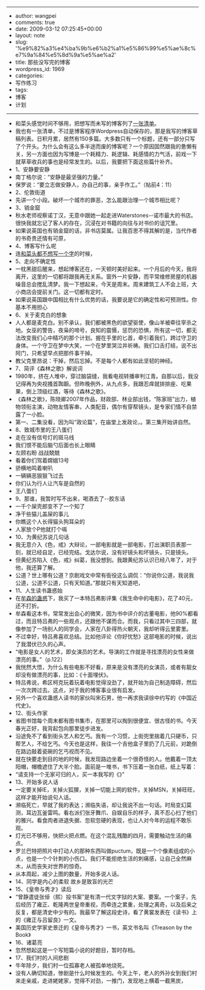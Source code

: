 - --
- author: wangpei
- comments: true
- date: 2009-03-12 07:25:45+00:00
- layout: note
- slug: '%e9%82%a3%e4%ba%9b%e6%b2%a1%e5%86%99%e5%ae%8c%e7%9a%84%e5%8d%9a%e5%ae%a2'
- title: 那些没写完的博客
- wordpress_id: 1969
- categories:
- 写作练习
- tags:
- 博客
- 计划
- --
- 和菜头感觉时间不够用，把想写而未写的博客列了[一张清单](http://www.hecaitou.net/?p=4924)。
- 我也有一张清单，不过是博客程序Wordpress自动保存的，那是我写的博客草稿列表。日积月累，居然有150多篇。大多数只有一个标题，还有一部分只写了个开头。为什么会有这么多半途而废的博客呢？一个原因固然跟我的惫懒有关，另一方面也因为写博是一个耗精力、耗逻辑、耗感情的力气活，前戏一下就草草收兵的事也是经常发生的。以后，我要把下面这些篇什补齐。
- 1、安静要安静
- 南丁格尔说：“安静是最坚强的力量。”
- 保罗说：“要立志做安静人，办自己的事，亲手作工。”（帖前4：11）
- 2、伦敦街道
- 先讲一个小段。破坏一个城市的罪恶，怎么能跟治理一个城市相比呢？
- 3、销金窟
- 秋水老师视察诺丁汉，无意中跟她一起走进Waterstones--诺市最大的书店。很快我就忘记了客人的存在，沉浸在对书籍的向往与对书价的诅咒里。
- 如果说英国也有销金窟的话，非书店莫属。让我百思不得其解的是，当代作者的书奇贵还情有可原，
- 4、博客写什么呢
- 连[和菜头都不想写一个字](http://www.caobian.info/?p=2210)的时候，
- 5、走向不确定性
- 一枕黑甜后醒来，想起博客还在，一天顿时美好起来。一个月后的今天，我将离开，这里的一切都将跟我再无关系。窗外一片安静，而平常维修房屋的机器噪音总会搅乱清梦。我一下想起来，今天是周末。周末建筑工人不会上班，大小商店会提前关门。这一切都有定时。
- 如果说英国跟中国相比有什么优势的话，我要说是它的确定性和可预测性。你基本不用担心
- 6、关于麦克白的想象
- 人人都是麦克白。别不承认，我们都被黑色的欲望驱使，像山羊被牵往宰杀之地。女巫的警告，夜枭的啼号，良知的震慑，惩罚的恐惧，所有这一切，都无法改变我们心中精巧的那个计划。握在手里的匕首，牵引着我们，跨过守卫的身体。一个守卫在梦中大笑，一个在梦里哭泣并祈祷。我们口舌打结，说不出阿门，只希望早点把那件事干掉。
- 教父克里昂说：干掉，然后忘掉。不是每个人都有如此坚韧的神经。
- 7、简评《森林之歌》解说词
- 1980年，挤在人堆中，穿过脑袋缝，我看电视转播审判江青。自那以后，我没记得再为央视搔首踟蹰。但昨晚例外，从九点多，我跟忍痒就排排座、吃果果，倒上顶级红酒，等待《森林之歌》。
- 《森林之歌》，陈晓卿2007年作品，财政部、林业部出钱，“陈家班”出力，植物领衔主演，动物友情客串，人类配音，偶尔有穿帮镜头，是专家们情不自禁露了一小脸。
- 第一、二集没看，因为叫“政论篇”，在庙堂上发政论，。第三集开始讲自然。
- 8、致城市里的王八蛋们
- 走在没有信号灯的斑马线
- 我们恨不能后脑勺后面也长上眼睛
- 左顾右盼 战战兢兢
- 看着你们驾着嫦娥13号
- 骄横地鸣着喇叭
- 一辆辆恶狠狠飞过去
- 你们认为行人让汽车是自然的
- 王八蛋们
- 9、那谁，我暂时写不出来，喝酒去了--胶东话
- 一千个屎壳郎变不了一个知了
- 净干些猫儿盖屎的事儿
- 你瞧这个人长得猫头狗耳朵的
- 人家放个P他就打个嗝
- 10、为黄纪苏说几句话
- 我无意介入《色，戒》大辩论，一部电影就是一部电影，打出演职员表那一刻，就已经自足，已经完结。戈达尔说，没有好镜头和坏镜头，只是镜头。
- 但黄纪苏陷入《色，戒》纠葛，我没想到。我跟黄纪苏认识已经八年了，对于他，我还算了解。
- 公道？世上哪有公道？京剧戏文中常有衙役这么调侃：“你说你公道，我说我公道，公道不公道，只有天知道。”那就只有天知道吧，
- 11、人生读书蛊惑始
- 在[牟森的蛊惑](http://www.bullogger.com/blogs/mousen/archives/121608.aspx)下，我买了一本特吕弗影评集《我生命中的电影》，花了40元，还不打折。
- 牟森看这本书，常常发出会心的微笑，因为书中评介的古董电影，他90%都看过，而且特吕弗的一些观点，还跟他不谋而合。而我，只看过其中三四部，就像参加了一场别人的同学会，人家在八卦得热火朝天，我却听得云里雾里。
- 不过幸好，特吕弗喜欢总结。比如他评论《你好忧愁》这部电影的时候，说出了我潜伏已久的心声。
- “电影是女人的艺术，即女演员的艺术。导演的工作就是寻找漂亮的女性来做漂亮的事。”（p.122）
- 我恍然大悟，为什么有些电影不好看，原来是没有漂亮的女演员，或者有靓女却没有做漂亮的事，比如：《十面埋伏》。
- 特吕弗说，希区柯克玩着玩着电影觉得没劲了，就开始为自己制造障碍，然后一次次跨过去。这点，对于我的博客事业很有启发。
- 另外一个喜欢蛊惑人读书的家伙叫宋石男，他一再求我读徐中约写的《中国近代史》。
- 12、街头作家
- 省图书馆每个周末都有图书集市，在那里可以掏到很便宜、很古怪的书。今天春光正好，我背起包向那里徒步进发。
- 沿途免不了看到街头艺人和乞丐。我有一个习惯，上街兜里揣着几只硬币，只帮艺人，不给乞丐。今天也是这样，我往一个吉他盒子里扔了几元前，对跪倒在路边敲着瓷碗的乞丐视而不见。
- 就在快要走到目的地的时候，我发现路边坐着一个很奇怪的人。他戴着一顶太阳帽，帽檐遮住了大半个脸。面前是一堆书，书下压着一张白纸，纸上写着：
- “请支持一个无家可归的人，买一本我写的《》”
- 13、开始多说人话
- 一定要关掉IE，关掉火狐狸，关掉一切能上网的软件，关掉MSN，关掉旺旺，这样才能开始说句人话。
- 濒临死亡，早就了我的表达；濒临失语，却让我说不出一句话。时局变幻莫测，耳边瓦釜雷鸣。看右派们张牙舞爪、自娱自乐的样子，真不忍心扫了他们的雅兴。看食肉者进退失据、忽软忽硬的表现，也让人对今年的运程不敢乐观。
- 灯光已不够用，快把火把点燃。在这个混乱残酷的四月，需要触动生活的痛点。
- 罗兰巴特把照片中打动人的那种东西叫做puctum，既是一个个像素组成的小点，也是一个个针刺的小伤口。我们不能拒绝生活的刺痛感，让自己全然麻木，从而丧失对世界的惊奇。
- 从本周起，减少上图的数量，开始多说人话。
- 14、同学是内心的柔软 故乡是致盲的光芒
- 15、《皇帝与秀才》读后
- “曾静遣徒张倬（熙）投书案”是有清一代文字狱的大案、要案。一个案子，先后经历了雍正、乾隆两世皇帝重视，而牵连之累重，处理之离奇，以及后来之反复，都是清史中少有的。我最早了解这段史诗，看了黄裳发表在《读书》上的《雍正与吕留良》一文。
- 美国历史学家史景迁的《皇帝与秀才》一书，英文书名叫《Treason by the Book》
- 16、诸葛亮
- 忽然想起这是一个写短篇小说的好题目，暂时存档。
- 17、我们村的人间悲剧
- 牛年除夕，我们村一位孤寡老人被孤单地烧死。
- 没有人确切知道，惨剧是什么时候发生的。今天上午，老人的外孙女到我们村来走亲戚，走进姥姥家，觉得不对劲，一推门，发现地上横着一截黑炭，
